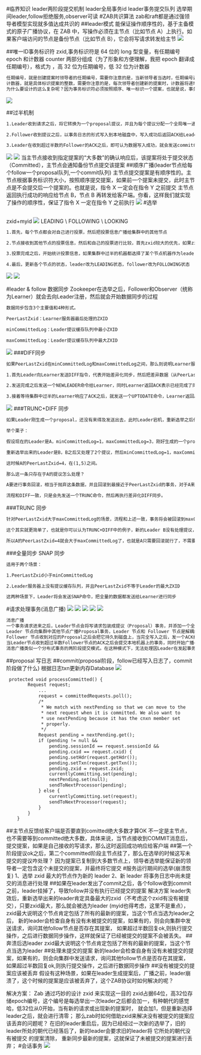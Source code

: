 #临界知识
leader两阶段提交机制
leader全局事务id
leader事务提交队列
选举期间leader,follow拒绝服务,observer可读
#ZAB共识算法
zab和raft都是通过强领导者模型实现就多值达成共识的
##leader模式
能保证操作顺序性的，基于主备模式的原子广播协议，在 ZAB 中，写操作必须在主节点（比如节点 A）上执行。如果客户端访问的节点是备份节点（比如节点 B），它会将写请求转发给主节
![](.z_03_分布式_服务注册中心_02_zookeeper_01_ZAB共识算法_过半机制_初始选举_崩溃恢复_广播消息_images/4e060a2a.png)

##唯一ID事务标识符
zxid,事务标识符是 64 位的 long 型变量，有任期编号 epoch 和计数器 counter 两部分组成（为了形象和方便理解，我把 epoch 翻译成任期编号），格式为 ，高 32 位为任期编号，低 32 位为计数器
```asp
任期编号，就是创建提案时领导者的任期编号，需要你注意的是，当新领导者当选时，任期编号递增，计数器被设置为零。比如，前领导者的任期编号为 1，那么新领导者对应的任期编号将为 2。
计数器，就是具体标识提案的整数，需要你注意的是，每次领导者创建新的提案时，计数器将递增。比如，前一个提案对应的计数器值为 1，那么新的提案对应的计数器值将为 2。
为什么要设计的这么复杂呢？因为事务标识符必须按照顺序、唯一标识一个提案，也就是说，事务标识符必须是唯一的、递增的。
```
![](.z_03_分布式_服务注册中心_02_zookeeper_01_ZAB共识算法_过半机制_初始选举_崩溃恢复_广播消息_images/c78318df.png)

##过半机制
```asp
1.Leader收到请求之后，将它转换为一个proposal提议，并且为每个提议分配一个全局唯一递增的事务ID：zxid，然后把提议放入到一个FIFO的队列中，按照FIFO的策略发送给所有的Follower

2.Follower收到提议之后，以事务日志的形式写入到本地磁盘中，写入成功后返回ACK给Leader

3.Leader在收到超过半数的Follower的ACK之后，即可认为数据写入成功，就会发送commit命令给Follower告诉他们可以提交proposal了
```
![](.z_03_分布式_服务注册中心_02_zookeeper_01_ZAB共识算法_过半机制_初始选举_崩溃恢复_广播消息_images/7ab12cad.png)
![](.z_03_分布式_服务注册中心_02_zookeeper_01_ZAB共识算法_过半机制_事务zxid_选举_事务提交_事务回滚_会话事务_images/f7e32680.png)
当主节点接收到指定提案的“大多数”的确认响应后，该提案将处于提交状态（Committed），主节点会通知备份节点提交该提案
##顺序广播(leader节点给每个follow一个proposal队列,一个commit队列)
主节点提交提案是有顺序性的。主节点根据事务标识符大小，按照顺序提交提案，如果前一个提案未提交，此时主节点是不会提交后一个提案的。也就是说，指令 X 一定会在指令 Y 之前提交
主节点返回执行成功的响应给节点 B，节点 B 再转发给客户端。你看，这样我们就实现了操作的顺序性，保证了指令 X 一定在指令 Y 之前执行
![](.z_03_分布式_服务注册中心_02_zookeeper_01_ZAB共识算法_过半机制_初始选举_崩溃恢复_广播消息_images/2a3115e7.png)
#选举
[](https://www.163.com/dy/article/GC588PFS0518E0HL.html)
[](https://www.runoob.com/w3cnote/zookeeper-leader.html)
##
zxid+myid
![](.z_03_分布式_服务注册中心_02_zookeeper_01_集群模型_选举_images/e1852368.png)
LEADING \ FOLLOWING \ LOOKING
```asp
1.首先，每个节点都会对自己进行投票，然后把投票信息广播给集群中的其他节点

2.节点接收到其他节点的投票信息，然后和自己的投票进行比较，首先zxid较大的优先，如果zxid相同那么则会去选择myid更大者，此时大家都是LOOKING的状态

3.投票完成之后，开始统计投票信息，如果集群中过半的机器都选择了某个节点机器作为leader，那么选举结束

4.最后，更新各个节点的状态，leader改为LEADING状态，follower改为FOLLOWING状态
```
![](.z_03_分布式_服务注册中心_02_zookeeper_01_ZAB共识算法_过半机制_事务zxid_选举_事务提交_事务回滚_会话事务_images/5c24a6f5.png)
![](.z_03_分布式_服务注册中心_02_zookeeper_01_ZAB共识算法_过半机制_事务zxid_选举_事务提交_事务回滚_会话事务_images/4b5b030f.png)

#leader & follow 数据同步
Zookeeper在选举之后，Follower和Observer（统称为Learner）就会去向Leader注册，然后就会开始数据同步的过程
```asp
数据同步包含3个主要值和4种形式。

PeerLastZxid：Learner服务器最后处理的ZXID

minCommittedLog：Leader提议缓存队列中最小ZXID

maxCommittedLog：Leader提议缓存队列中最大ZXID
```
![](.z_03_分布式_服务注册中心_02_zookeeper_01_ZAB共识算法_过半机制_事务zxid_选举_事务提交_事务回滚_会话事务_images/b061a8da.png)
###DIFF同步
```asp
如果PeerLastZxid在minCommittedLog和maxCommittedLog之间，那么则说明Learner服务器还没有完全同步最新的数据。

1.首先Leader向Learner发送DIFF指令，代表开始差异化同步，然后把差异数据（从PeerLastZxid到maxCommittedLog之间的数据）提议proposal发送给Learner

2.发送完成之后发送一个NEWLEADER命令给Learner，同时Learner返回ACK表示已经完成了同步

3.接着等待集群中过半的Learner响应了ACK之后，就发送一个UPTODATE命令，Learner返回ACK，同步流程结束
```
![](.z_03_分布式_服务注册中心_02_zookeeper_01_ZAB共识算法_过半机制_事务zxid_选举_事务提交_事务回滚_会话事务_images/2ec8b3fc.png)
###TRUNC+DIFF 同步
```asp
如果Leader刚生成一个proposal，还没有来得及发送出去，此时Leader宕机，重新选举之后作为Follower，但是新的Leader没有这个proposal数据。

举个栗子：

假设现在的Leader是A，minCommittedLog=1，maxCommittedLog=3，刚好生成的一个proposal的ZXID=4，然后挂了。

重新选举出来的Leader是B，B之后又处理了2个提议，然后minCommittedLog=1，maxCommittedLog=5。

这时候A的PeerLastZxid=4，在(1,5)之间。

那么这一条只存在于A的提议怎么处理？

A要进行事务回滚，相当于抛弃这条数据，并且回滚到最接近于PeerLastZxid的事务，对于A来说，也就是PeerLastZxid=3。

流程和DIFF一致，只是会先发送一个TRUNC命令，然后再执行差异化DIFF同步。
```
###TRUNC 同步
```asp
针对PeerLastZxid大于maxCommittedLog的场景，流程和上述一致，事务将会被回滚到maxCommittedLog的记录。

这个其实就更简单了，也就是你可以认为TRUNC+DIFF中的例子，新的Leader B没有处理提议，所以B中minCommittedLog=1，maxCommittedLog=3。

所以A的PeerLastZxid=4就会大于maxCommittedLog了，也就是A只需要回滚就行了，不需要执行差异化同步DIFF了
```
###全量同步 SNAP 同步
```asp
适用于两个场景：

1.PeerLastZxid小于minCommittedLog

2.Leader服务器上没有提议缓存队列，并且PeerLastZxid不等于Leader的最大ZXID

这两种场景下，Leader将会发送SNAP命令，把全量的数据都发送给Learner进行同步
```

  
#请求处理事务(消息广播)
![](.z_03_分布式_服务注册中心_02_zookeeper_01_ZAB共识算法_过半机制_初始选举_崩溃恢复_广播消息_images/4d1bf6aa.png)
![](.z_03_分布式_服务注册中心_02_zookeeper_01_ZAB共识算法_过半机制_事务zxid_选举_事务提交_事务回滚_会话事务_images/4aa39367.png)
[](https://www.douban.com/note/208430424/)
![](.z_03_分布式_服务注册中心_02_zookeeper_01_ZAB共识算法_过半机制_事务zxid_选举_事务提交_事务回滚_会话事务_images/e49ebda2.png)
![](.z_03_分布式_服务注册中心_02_zookeeper_01_ZAB共识算法_过半机制_事务zxid_选举_事务提交_事务回滚_会话事务_images/a1f6f71c.png)
![](.z_03_分布式_服务注册中心_02_zookeeper_01_ZAB共识算法_过半机制_事务zxid_选举_事务提交_事务回滚_会话事务_images/58d08fb8.png)
```asp
消息广播
一个事务请求进来之后，Leader节点会将写请求包装成提议（Proposal）事务，并添加一个全局唯一的 64 位递增事务 ID，Zxid。
Leader 节点向集群中其他节点广播Proposal事务，Leader 节点和 Follower 节点是解耦的，通信都会经过一个 FIFO 的消息队列，Leader 会为每一个 Follower 节点分配一个单独的 FIFO 队列，然后把 Proposal 发送到队列中。
Follower 节点收到对应的Proposal之后会把它持久到磁盘上，当完全写入之后，发一个ACK给Leader。
当Leader节点收到超过半数Follower节点的ACK之后会提交本地机器上的事务，同时开始广播commit，Follower节点收到 commit 之后，完成各自的事务提交。
消息广播类似一个分布式事务的两阶段提交模式。在这种模式下，无法处理因Leader在发起事务请求后节点宕机带来的数据不一致问题。因此ZAB协议引入了崩溃恢复机制。
```
[](https://zhuanlan.zhihu.com/p/157317221)
##proposal
写日志
[](https://www.jianshu.com/p/2c5e36b81128)
##commit(proposal阶段，follow已经写入日志了，commit阶段做了什么)
根据日志txn更新内存Database
![](.z_03_分布式_服务注册中心_02_zookeeper_01_ZAB共识算法_过半机制_初始选举_崩溃恢复_广播消息_images/b25989b3.png)
```asp
 protected void processCommitted() {
        Request request;
            ...
            request = committedRequests.poll();
            /*
             * We match with nextPending so that we can move to the
             * next request when it is committed. We also want to
             * use nextPending because it has the cnxn member set
             * properly.
             */
            Request pending = nextPending.get();
            if (pending != null &&
                pending.sessionId == request.sessionId &&
                pending.cxid == request.cxid) {
                pending.setHdr(request.getHdr());
                pending.setTxn(request.getTxn());
                pending.zxid = request.zxid;
                currentlyCommitting.set(pending);
                nextPending.set(null);
                sendToNextProcessor(pending);
            } else {
                currentlyCommitting.set(request);
                sendToNextProcessor(request);
            }
        }      
    }
```
##主节点反馈给客户端是否要直到comitted绝大多数才算OK
不一定是主节点，也不需要等到committed绝大多数，具体来说，当节点接收到COMMIT消息后，提交提案，如果是自己接收的写请求，那么这时返回成功响应给客户端
##第一个阶段提议ok之后，第二个committed阶段主节点挂了，那么在选举的时候这写未提交的提议咋处理？
因为提案已复制到大多数节点上，领导者选举能保证新的领导者一定包含这个未提交的提案，并最终将它提交
#服务运行期间的选举(崩溃恢复)
1、选举 zxid 最大的节点作为新的 leader
2、新 leader 将事务日志中尚未提交的消息进行处理
[](https://ask.csdn.net/questions/914703)
[](https://www.cnblogs.com/fanguangdexiaoyuer/p/10311228.html#_label3_0)
[](https://zhuanlan.zhihu.com/p/279955043)
##如果在leader发出了commit之后，各个follow收到commit之前，leader挂掉了，导致follow并没有执行已经提交的提案
解决方案 leader失效后，重新选举出来的leader肯定具备最大的zxid（不考虑这个zxid有没有被提交），只要zxid最大，那么就会被选为leader
(myid也得考虑，这里不是重点），zxid最大说明这个节点肯定包括了所有的最新的提案，当这个节点当选为leader之后，
新的leader会检查自身有没有未被提交的提案，如果有的，则会向集群中发送请求，询问其他follow节点是否存在其提案，
如果超过半数回复ok,则执行提交操作，之后进行数据同步操作，这样就保证了已经被提交的提案不会被丢失。
##奔溃后选leader
zxid最大说明这个节点肯定包括了所有的最新的提案，当这个节点当选为leader
##处理未提交的提案
新的leader会检查自身有没有未被提交的提案，如果有的，则会向集群中发送请求，询问其他follow节点是否存在其提案，
如果超过半数回复ok,则执行提交操作，之后进行数据同步操作
##没有被提交的提案应该被丢弃
假设有这种场景，如果在leader生成提案后，广播之前，leader崩溃了，这个时候的提案是应该被丢弃了，这个ZAB协议时如何解决的呢？

解决方案： Zab 通过巧妙的设计 zxid 来实现这一目的
zxid占据64位，高32位存储epoch编号，这个编号是每选举出一次leader之后都会加一，有种朝代的感觉哈，低32位从0开始，当有新的请求或出现新的提案时，
就会加1，但是重新选择leader之后，就会进行清零； 那么zab时如何借助zxid来解决没有被提交的提案应该丢弃的问题呢？
在旧的leader重启后，因为已经经过一次新的选举了，旧的leader所处的朝代已经落后了，新的leader会要求旧的leader将 它所处的朝代没有被提交 的提案清除，
重新同步最新的提案，这就保证了未被提交的提案进行丢弃；
#会话事务
![](.z_03_分布式_服务注册中心_02_zookeeper_01_ZAB共识算法_过半机制_事务zxid_选举_事务提交_事务回滚_会话事务_images/72595ff9.png)
